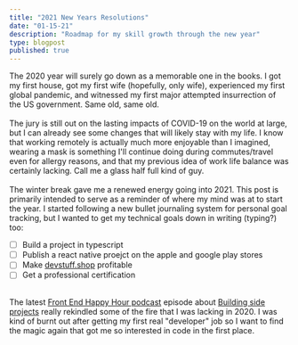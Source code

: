 ```yaml
---
title: "2021 New Years Resolutions"
date: "01-15-21"
description: "Roadmap for my skill growth through the new year"
type: blogpost
published: true
---
```


The 2020 year will surely go down as a memorable one in the books. I got my first house, got my first wife (hopefully, only wife), experienced my first global pandemic, and witnessed my first major attempted insurrection of the US government. Same old, same old. 
<br><br>
The jury is still out on the lasting impacts of COVID-19 on the world at large, but I can already see some changes that will likely stay with my life. I know that working remotely is actually much more enjoyable than I imagined, wearing a mask is something I'll continue doing during commutes/travel even for allergy reasons, and that my previous idea of work life balance was certainly lacking. Call me a glass half full kind of guy. 
<br><br>
The winter break gave me a renewed energy going into 2021. This post is primarily intended to serve as a reminder of where my mind was at to start the year. I started following a new bullet journaling system for personal goal tracking, but I wanted to get my technical goals down in writing (typing?) too:
- [ ] Build a project in typescript
- [ ] Publish a react native proejct on the apple and google play stores
- [ ] Make <a href="https://devstuff.shop/" target="_blank" rel="noopener">devstuff.shop</a> profitable
- [ ] Get a professional certification

<br>
The latest <a href="https://frontendhappyhour.com/" target="_blank" rel="noopener">Front End Happy Hour podcast</a> episode about <a href="https://frontendhappyhour.com/episodes/building-side-projects-served-with-a-tasty-sidecar/" target="_blank" rel="noopener">Building side projects</a> really rekindled some of the fire that I was lacking in 2020. I was kind of burnt out after getting my first real "developer" job so I want to find the magic again that got me so interested in code in the first place.